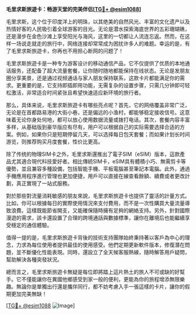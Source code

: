 **毛里求斯旅遊卡：畅游天堂的完美伴侣[[TG💪+ @esim1088](https://t.me/s/esim1088)]**

毛里求斯，这个位于印度洋上的明珠，以其绝美的自然风光、丰富的文化遗产以及热情好客的人民吸引着全球游客的目光。无论是潜水探索海底世界的五彩珊瑚礁，还是漫步在金色沙滩上享受阳光与海风，这里的一切都让人流连忘返。然而，在这样一场说走就走的旅行中，网络连接却常常成为困扰许多人的难题。幸运的是，有了毛里求斯旅遊卡，你再也不用担心断网的问题了！

毛里求斯旅遊卡是一种专为游客设计的移动通信产品，它不仅提供了优质的本地通话服务，还配备了超大流量套餐，让你随时随地都能保持在线状态。无论是发朋友圈分享美景，还是通过视频通话与家人朋友保持联系，这款卡片都能满足你的需求。更重要的是，它支持即插即用功能，无需复杂的设置步骤，只需几分钟即可轻松激活，非常适合时间紧张且希望快速适应新环境的旅行者。

那么，具体来说，毛里求斯旅遊卡有哪些亮点呢？首先，它的网络覆盖非常广泛，无论是在首都路易港的大街小巷，还是偏远的小渔村，都能够稳定接收信号。这意味着无论你身处何地，都可以放心使用数据流量或拨打电话。其次，套餐内容丰富多样，从基础版到豪华版应有尽有，用户可以根据自己的实际需要选择合适的方案。例如，如果你只是短期停留几天，可以选择每日包天套餐；而如果计划长时间游览，则推荐购买月度套餐，性价比更高。

除了传统的物理SIM卡之外，毛里求斯還推出了電子SIM（eSIM）版本，這款產品尤其適合現代科技愛好者。相比傳統SIM卡，eSIM具有體積小巧、無需剪卡等優勢，並且兼容多種設備，包括智能手機、平板電腦甚至筆記本電腦。此外，通過手機應用程序進行管理也更加便捷，用戶可以直接在線查看餘額、續費或者更改計劃，真正實現了一站式服務。

對於那些對流量消耗敏感的朋友來說，毛里求斯旅遊卡也提供了靈活的計量方式。比如，你可以根據每日的實際使用情況來支付費用，而不是一次性購買大量流量導致浪費。這樣既能節省開支，又能確保隨時擁有足夠的網絡支持。另外，針對國際漫遊的需求，該卡還設置了合理的跨境通話與數據標準，讓你在離境后也能繼續享受穩定的通信體驗。

值得一提的是，毛里求斯旅遊卡背後的技術支持團隊始終秉持著以客戶為中心的理念，力求為每位使用者提供最佳的使用感受。他們定期更新軟件版本，修復潛在問題，並不斷優化性能表現。同時，還設立了全天候客服熱線，隨時解答用戶疑問，幫助解決各種突發狀況。

總而言之，毛里求斯旅遊卡無疑是每位即將踏上這片熱土的旅人不可或缺的好幫手。它不僅能讓你在異國他鄉感受到家一般的便利，更能為你的旅程增添無限樂趣。無論你是單獨出行還是攜伴同行，都不妨考慮入手一張這樣的卡片，讓你的假期更加完美無缺！

[[TG💪+ @esim1088](https://t.me/s/esim1088) ![Image](https://i.postimg.cc/4NQfJmqS/Snipaste-2025-05-13-00-14-12.png)]